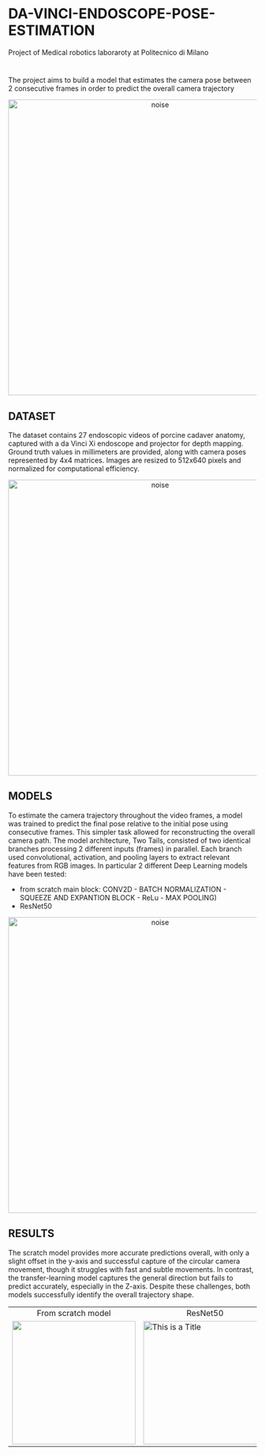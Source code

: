 # DA-VINCI-ENDOSCOPE-POSE-ESTIMATION
Project of Medical robotics laboraroty at Politecnico di Milano
#

The project aims to build a model that estimates the camera pose between 2 consecutive frames in order to predict the overall camera trajectory

<p align="center">
  <img alt="noise" width="600" heigth="300" src="https://github.com/AndreaNaclerio/DA-VINCI-ENDOSCOPE-POSE-ESTIMATION/assets/107640468/fc8a57ae-eae8-4046-bf5b-58d2e8ec8f14">
</p>

## DATASET
The dataset contains 27 endoscopic videos of porcine cadaver anatomy, captured with a da Vinci Xi endoscope and projector for depth mapping. Ground truth values in millimeters are provided, along with camera poses represented by 4x4 matrices. Images are resized to 512x640 pixels and normalized for computational efficiency.

<p align="center">
  <img alt="noise"  width="600" heigth="300" src="https://github.com/AndreaNaclerio/DA-VINCI-ENDOSCOPE-POSE-ESTIMATION/assets/107640468/ae024879-beef-498a-abd5-53b85d646594">
</p>

## MODELS
To estimate the camera trajectory throughout the video frames, a model was trained to predict the final pose relative to the initial pose using consecutive frames. This simpler task allowed for reconstructing the overall camera path. The model architecture, Two Tails, consisted of two identical branches processing 2 different inputs (frames) in parallel. Each branch used convolutional, activation, and pooling layers to extract relevant features from RGB images.
In particular 2 different Deep Learning models have been tested:
- from scratch main block: CONV2D - BATCH NORMALIZATION - SQUEEZE AND EXPANTION BLOCK - ReLu - MAX POOLING)
- ResNet50
<p align="center">
  <img alt="noise"  width="600" heigth="300" src="https://github.com/AndreaNaclerio/DA-VINCI-ENDOSCOPE-POSE-ESTIMATION/assets/107640468/5091f122-c0bf-473c-ab80-e1a1e618200a">
</p>


## RESULTS
The scratch model provides more accurate predictions overall, with only a slight offset in the y-axis and successful capture of the circular camera movement, though it struggles with fast and subtle movements. In contrast, the transfer-learning model captures the general direction but fails to predict accurately, especially in the Z-axis. Despite these challenges, both models successfully identify the overall trajectory shape.

<table align=center>
<tr>
<td align=center> From scratch model </td>
<td align=center> ResNet50 </td>
</tr>
<tr>
<td>  <img src="https://github.com/AndreaNaclerio/DA-VINCI-ENDOSCOPE-POSE-ESTIMATION/assets/107640468/2cc3c44c-0fcd-48fe-9fdd-16cf62a0c3cf"  width="250" heigth="250" // > </td>
<td>  <img src="https://github.com/AndreaNaclerio/DA-VINCI-ENDOSCOPE-POSE-ESTIMATION/assets/107640468/4c401482-b4fc-498f-bead-4de8edbd0a5b"  width="250" heigth="250" title="This is a Title"//>  </td>
<!-- <td> <img src=readme\orange.png width=300> </td> -->
</tr>

   
              
